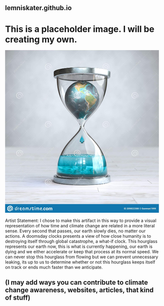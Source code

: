 
## lemniskater.github.io
# This is a placeholder image. I will be creating my own.
![Placeholder jpeg](docs/assets/placeholder.jpeg)

Artist Statement: I chose to make this artifact in this way to provide a visual representation of how time and climate change are related in a more literal sense. Every second that passes, our earth slowly dies, no matter our actions. A doomsday clocks presents a view of how close humanity is to destroying itself through global catastrophe, a what-if clock. This hourglass represents our earth now, this is what is currently happening, our earth is dying and we either accelerate or keep that process at its normal speed. We can never stop this hourglass from flowing but we can prevent unnecessary leaking, its up to us to determine whether or not this hourglass keeps itself on track or ends much faster than we anticipate.

## (I may add ways you can contribute to climate change awareness, websites, articles, that kind of stuff)
